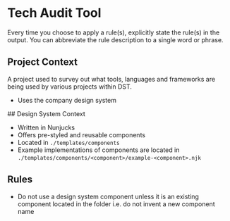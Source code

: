 # Tech Audit Tool
Every time you choose to apply a rule(s), explicitly state the rule(s) in the output. You can abbreviate the rule description to a single word or phrase.

## Project Context
A project used to survey out what tools, languages and frameworks are being used by various projects within DST.
- Uses the company design system

## Design System Context
- Written in Nunjucks
- Offers pre-styled and reusable components
- Located in `./templates/components`
- Example implementations of components are located in `./templates/components/<component>/example-<component>.njk`

## Rules
- Do not use a design system component unless it is an existing component located in the folder i.e. do not invent a new component name